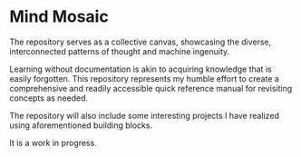 # Mind Mosaic
The repository serves as a collective canvas, showcasing the diverse, interconnected patterns of thought and machine ingenuity.

Learning without documentation is akin to acquiring knowledge that is easily forgotten. This repository represents my humble effort to create a comprehensive and readily accessible quick reference manual for revisiting concepts as needed.

The repository will also include some interesting projects I have realized using aforementioned building blocks. 

It is a work in progress.
